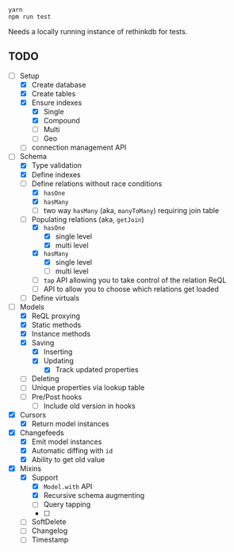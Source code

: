 
```
yarn
npm run test
```

Needs a locally running instance of rethinkdb for tests.

## TODO
- [ ] Setup
  - [x] Create database
  - [x] Create tables
  - [x] Ensure indexes
    - [x] Single
    - [x] Compound
    - [ ] Multi
    - [ ] Geo
  - [ ] connection management API
- [ ] Schema
  - [x] Type validation
  - [x] Define indexes
  - [ ] Define relations without race conditions
    - [x] `hasOne`
    - [x] `hasMany`
    - [ ] two way `hasMany` (aka, `manyToMany`) requiring join table
  - [ ] Populating relations (aka, `getJoin`)
    - [x] `hasOne`
      - [x] single level
      - [x] multi level
    - [x] `hasMany`
      - [x] single level
      - [ ] multi level
    - [ ] `tap` API allowing you to take control of the relation ReQL
    - [ ] API to allow you to choose which relations get loaded
  - [ ] Define virtuals
- [ ] Models
  - [x] ReQL proxying
  - [x] Static methods
  - [x] Instance methods
  - [x] Saving
    - [x] Inserting
    - [x] Updating
      - [x] Track updated properties
  - [ ] Deleting
  - [ ] Unique properties via lookup table
  - [ ] Pre/Post hooks
    - [ ] Include old version in hooks
- [x] Cursors
  - [x] Return model instances
- [x] Changefeeds
  - [x] Emit model instances
  - [x] Automatic diffing with `id`
  - [x] Ability to get old value
- [x] Mixins
  - [x] Support
    - [x] `Model.with` API
    - [x] Recursive schema augmenting
    - [ ] Query tapping
    - [ ]
  - [ ] SoftDelete
  - [ ] Changelog
  - [ ] Timestamp

